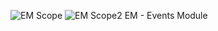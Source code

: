![EM Scope](https://raw.githubusercontent.com/profRaf/Cloudtopus/master/CLE/Module_EventConfig/EM-scope.jpg)
![EM Scope2](https://raw.githubusercontent.com/profRaf/Cloudtopus/master/CLE/Module_EventConfig/EM-scope2.jpg)
EM - Events Module

